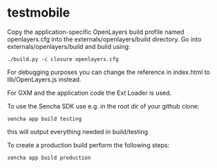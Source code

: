testmobile
=========

Copy the application-specific OpenLayers build profile named openlayers.cfg into the externals/openlayers/build directory.
Go into externals/openlayers/build and build using:

    ./build.py -c closure openlayers.cfg

For debugging purposes you can change the reference in index.html to lib/OpenLayers.js instead.

For GXM and the application code the Ext Loader is used.

To use the Sencha SDK use e.g. in the root dir of your github clone:

    sencha app build testing

this will output everything needed in build/testing

To create a production build perform the following steps:

    sencha app build production
